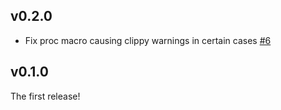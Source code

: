 ## v0.2.0
* Fix proc macro causing clippy warnings in certain cases [#6]

[#6]: https://github.com/dfns/udigest/pull/6

## v0.1.0

The first release!
